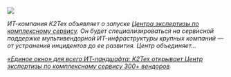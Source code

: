 <!--2025-07-31 13:57:17-->
<div class="yb">
  <div class="rss habr"><img src="https://habrastorage.org/getpro/habr/upload_files/e81/e4a/40c/e81e4a40cc6c1b699673306cd2064dbd.jpeg" /><p><em>ИТ-компания К2Тех объявляет о запуске </em><a href="https://k2.tech/solution/kompleksnyj-servis/" rel="noopener noreferrer nofollow"><em>Центра экспертизы по комплексному сервису</em></a><em>. Он будет специализироваться на сервисной поддержке мультивендорной ИТ-инфраструктуры крупных компаний — от устранения инцидентов до ее развития. Центр объединяет... <p class="titl"><a href="https://habr.com/ru/companies/k2tech/news/932906/?utm_source=habrahabr&utm_medium=rss&utm_campaign=932906">«Единое окно» для всего ИТ-ландшафта: K2Тех открывает Центр экспертизы по комплексному сервису 300+ вендоров</a></p></div>
</div>
